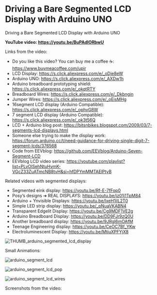 # Driving a Bare Segmented LCD Display with Arduino UNO
Driving a Bare Segmented LCD Display with Arduino UNO


**YouTube video: https://youtu.be/BuPAdIORbwU**



Links from the video:
- Do you like this video? You can buy me a coffee ☕: https://www.buymeacoffee.com/upir
- LCD Display: https://s.click.aliexpress.com/e/_oDje8eW
- Arduino UNO: https://s.click.aliexpress.com/e/_AXDw1h
- Arduino breadboard prototyping shield: https://s.click.aliexpress.com/e/_okqtRTY
- Breadboard Wires: https://s.click.aliexpress.com/e/_Dkbngin
- Jumper Wires: https://s.click.aliexpress.com/e/_oEisMHg
- 16segment LCD display (Arduino Compatible): https://s.click.aliexpress.com/e/_ophvG8W
- 7 segment LCD display (Arduino Compatible): https://s.click.aliexpress.com/e/_ok3t56Q
- LCD + Arduino blog post: https://bitsnbikes.blogspot.com/2009/03/7-segments-lcd-displays.html
- Someone else trying to make the display work: https://forum.arduino.cc/t/need-guidance-for-driving-single-digit-7-segment-lcds/376568
- Code from EEVblog: https://github.com/EEVblog/Arduino-Seven-Segment-LCD
- EEVblog LCD video series: https://youtube.com/playlist?list=PLvOlSehNtuHvmK-VGcZ33ZuATmcNB8tvH&si=hfDPYmMMTAElPtyB


Related videos with segmented displays:
- Segmented eink display: https://youtu.be/Rf-E-7fFop0
- Posy’s designs ➔ REAL DISPLAYS: https://youtu.be/jz01j1TpM84
- Arduino + Ynvisible Displays: https://youtu.be/lxeH1ilL2T0
- Simple LED strip display: https://youtu.be/_pNuaVKABN4
- Transparent Edgelit Display: https://youtu.be/Cg9MDF1VE2g
- Arduino Breadboard Display: https://youtu.be/DD9FJr9zQ0U
- Another breadboard display: https://youtu.be/9JRgl6mOAfM
- Teenage Engineering display: https://youtu.be/CeOC7Bf_YKw
- Electroluminescent Display: https://youtu.be/MtiuXPFYjX8


![THUMB_arduino_segmented_lcd_display](https://github.com/user-attachments/assets/c2f80c85-7829-41b7-a031-eee6f2fb6b00)



Small Animations:

![arduino_segment_lcd](https://github.com/user-attachments/assets/41583f98-d057-4b2d-b4a3-47a959279eea)

![arduino_segment_lcd_pop](https://github.com/user-attachments/assets/6072de23-16ce-4328-ab9b-7e38afb636f4)

![arduino_segment_lcd_wires](https://github.com/user-attachments/assets/374f1404-fe68-4fd1-bba7-fd1b35dc5c9d)

Screenshots from the video:
